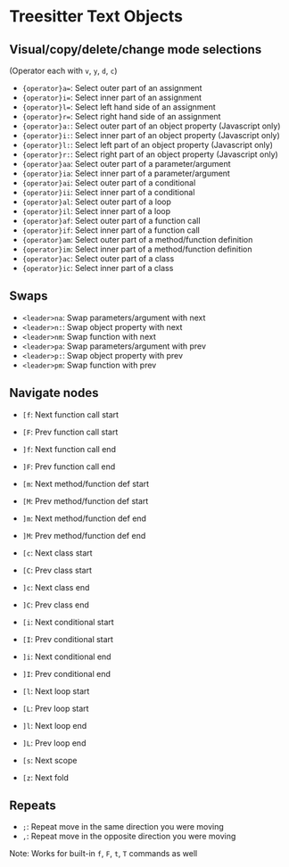 # Treesitter Text Objects

## Visual/copy/delete/change mode selections

(Operator each with `v`, `y`, `d`, `c`)

- `{operator}a=`: Select outer part of an assignment
- `{operator}i=`: Select inner part of an assignment
- `{operator}l=`: Select left hand side of an assignment
- `{operator}r=`: Select right hand side of an assignment
- `{operator}a:`: Select outer part of an object property (Javascript only)
- `{operator}i:`: Select inner part of an object property (Javascript only)
- `{operator}l:`: Select left part of an object property (Javascript only)
- `{operator}r:`: Select right part of an object property (Javascript only)
- `{operator}aa`: Select outer part of a parameter/argument
- `{operator}ia`: Select inner part of a parameter/argument
- `{operator}ai`: Select outer part of a conditional
- `{operator}ii`: Select inner part of a conditional
- `{operator}al`: Select outer part of a loop
- `{operator}il`: Select inner part of a loop
- `{operator}af`: Select outer part of a function call
- `{operator}if`: Select inner part of a function call
- `{operator}am`: Select outer part of a method/function definition
- `{operator}im`: Select inner part of a method/function definition
- `{operator}ac`: Select outer part of a class
- `{operator}ic`: Select inner part of a class

## Swaps

- `<leader>na`: Swap parameters/argument with next
- `<leader>n:`: Swap object property with next
- `<leader>nm`: Swap function with next
- `<leader>pa`: Swap parameters/argument with prev
- `<leader>p:`: Swap object property with prev
- `<leader>pm`: Swap function with prev

## Navigate nodes

- `[f`: Next function call start
- `[F`: Prev function call start
- `]f`: Next function call end
- `]F`: Prev function call end

- `[m`: Next method/function def start
- `[M`: Prev method/function def start
- `]m`: Next method/function def end
- `]M`: Prev method/function def end

- `[c`: Next class start
- `[C`: Prev class start
- `]c`: Next class end
- `]C`: Prev class end

- `[i`: Next conditional start
- `[I`: Prev conditional start
- `]i`: Next conditional end
- `]I`: Prev conditional end

- `[l`: Next loop start
- `[L`: Prev loop start
- `]l`: Next loop end
- `]L`: Prev loop end

- `[s`: Next scope
- `[z`: Next fold

## Repeats

- `;`: Repeat move in the same direction you were moving
- `,`: Repeat move in the opposite direction you were moving

Note: Works for built-in `f`, `F`, `t`, `T` commands as well
